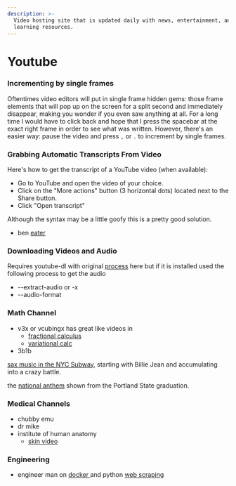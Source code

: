 ```yaml
---
description: >-
  Video hosting site that is updated daily with news, entertainment, and
  learning resources.
---
```


# Youtube

### Incrementing by single frames

Oftentimes video editors will put in single frame hidden gems: those frame elements that will pop up on the screen for a split second and immediately disappear,  making you wonder if you even saw anything at all. For a long time I would have to click back and hope that I press the spacebar at the exact right frame in order to see what was written. However, there's an easier way: pause the video and press `,` or `.` to increment by single frames.

### Grabbing Automatic Transcripts From Video

Here's how to get the transcript of a YouTube video \(when available\):

* Go to YouTube and open the video of your choice.
* Click on the "More actions" button \(3 horizontal dots\) located next to the Share button.
* Click "Open transcript"

Although the syntax may be a little goofy this is a pretty good solution.

* ben [eater](https://www.youtube.com/c/BenEater)

### Downloading Videos and Audio 

Requires youtube-dl with original [process](https://www.tecmint.com/download-mp3-song-from-youtube-videos/) here but if it is installed used the following process to get the audio 

* --extract-audio or -x 
* --audio-format 

### Math Channel 

* v3x or vcubingx has great like videos in 
  *  [fractional calculus](https://www.youtube.com/watch?v=A4sTAKN6yFA) 
  *  [variational calc ](https://www.youtube.com/watch?v=8SwKD5_VL5o)
*  3b1b

[sax music in the NYC Subway](https://www.youtube.com/watch?v=27Dx6ztJ8jw), starting with Billie Jean and accumulating into a crazy battle. 

the [national anthem](https://www.youtube.com/watch?v=y2V0rG_4Ax4) shown from the Portland State graduation.

### Medical Channels

* chubby emu 
* dr mike 
* institute of human anatomy 
  *  [skin video](https://www.youtube.com/watch?v=eCsrAbUP-10)

### Engineering 

* engineer man on [docker ](https://www.youtube.com/watch?v=6aBsjT5HoGY)and python [web scraping](https://www.youtube.com/watch?v=6aBsjT5HoGY)



